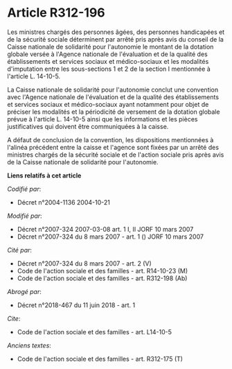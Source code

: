 # Article R312-196

Les ministres chargés des personnes âgées, des personnes handicapées et de la sécurité sociale déterminent par arrêté pris
après avis du conseil de la Caisse nationale de solidarité pour l'autonomie le montant de la dotation globale versée à
l'Agence nationale de l'évaluation et de la qualité des établissements et services sociaux et médico-sociaux et les modalités
d'imputation entre les sous-sections 1 et 2 de la section I mentionnée à l'article L. 14-10-5. 

La Caisse nationale de solidarité pour l'autonomie conclut une convention avec l'Agence nationale de l'évaluation et de la
qualité des établissements et services sociaux et médico-sociaux ayant notamment pour objet de préciser les modalités et la
périodicité de versement de la dotation globale prévue à l'article L. 14-10-5 ainsi que les informations et les pièces
justificatives qui doivent être communiquées à la caisse. 

A défaut de conclusion de la convention, les dispositions mentionnées à l'alinéa précédent entre la caisse et l'agence sont
fixées par un arrêté des ministres chargés de la sécurité sociale et de l'action sociale pris après avis de la Caisse
nationale de solidarité pour l'autonomie.

**Liens relatifs à cet article**

_Codifié par_:

  - Décret n°2004-1136 2004-10-21

_Modifié par_:

  - Décret n°2007-324 2007-03-08 art. 1 I, II JORF 10 mars 2007
  - Décret n°2007-324 du 8 mars 2007 - art. 1 () JORF 10 mars 2007

_Cité par_:

  - Décret n°2007-324 du 8 mars 2007 - art. 2 (V)
  - Code de l'action sociale et des familles - art. R14-10-23 (M)
  - Code de l'action sociale et des familles - art. R312-198 (Ab)

_Abrogé par_:

  - Décret n°2018-467 du 11 juin 2018 - art. 1

_Cite_:

  - Code de l'action sociale et des familles - art. L14-10-5

_Anciens textes_:

  - Code de l'action sociale et des familles - art. R312-175 (T)
